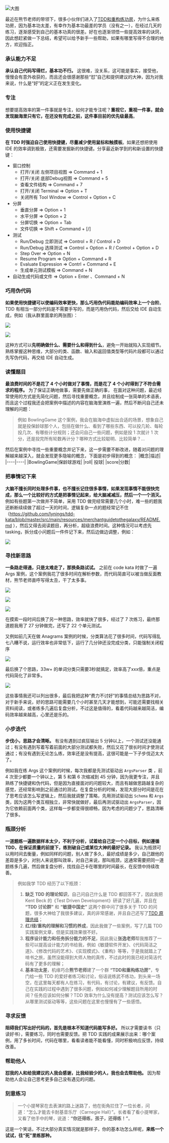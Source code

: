 ![大图](picture.jpeg)

最近在熊节老师的带领下，很多小伙伴们进入了[TDD和重构练功房](https://mp.weixin.qq.com/s/y4wqiT1JrkzR3MVfLA1FqQ)，为什么来练功房，因为基本功太差，有幸作为基本功最差的学员（没有之一），在经过几天的练习，逐渐感受到自己的基本功真的很差。好在也逐渐领悟一些提高效率的诀窍，因此想赶紧做一下总结，希望可以给予新手一些帮助，如果有哪里写得不合理的地方，欢迎指正。

### 承认能力不足
**承认自己代码写得烂，基本功不行。** 这很难，没关系，这可能是事实，接受他，慢慢会有意外收获的，而且还会很感谢那些“怼”自己和提供建议的大神，因为对我来说，什么是“好”的定义正在发生变化。

### 专注
想要提高效率的第一件事就是专注，如何才能专注呢？**重视它，重视一件事，就会发现脑海里只有它，在还没有完成之前，这件事目前的优先级最高**。

### 使用快捷键
**在 TDD 时强迫自己使用快捷键，尽量减少使用鼠标和触摸板**。如果还想把使用 IDE 的效率调到极致，还需要发掘新的快捷键。分享最近新学到的和新设置的快捷键：

- 窗口控制
    - 打开/关闭 左侧项目视图 => Command + 1
    - 打开/关闭 底部Debug视图 => Command + 5
    - 查看文件结构 => Command + 7
    - 打开/关闭 Terminal => Option + T
    - 关闭所有 Tool Window => Control + Option + C
- 分屏
    - 垂直分屏 => Option + 1
    - 水平分屏 => Option + 2
    - 分屏切换 => Option + Tab
    - 文件切换 => Shift + Command + [/]
- 测试
    - Run/Debug 立即测试 => Control + R / Control + D 
    - Run/Debug 选择测试 => Control + Option + R / Control + Option + D
    - Step Over => Option + N
    - Resume Program => Option + Command + R
    - Evaluate Expression => Contrl + Command + E
    - 生成单元测试模板 => Command + N
- 自动生成代码或文件 => Option + Enter 、Command + N

### 巧用伪代码
**如果使用快捷键可以使编码效率更快，那么巧用伪代码能助编码效率上一个台阶**。TDD 有相当一部分代码是不需要手写的，而是巧用伪代码，然后交给 IDE 自动生成，例如（我从群里面拿的两张图）：

![](https://user-gold-cdn.xitu.io/2019/4/17/16a2aa80f3d958a7?w=970&h=558&f=png&s=373105)

![](https://user-gold-cdn.xitu.io/2019/4/17/16a2aa82bb4c9331?w=582&h=242&f=png&s=98425)

这种方式可以**先明确做什么、需要什么和得到什么**，避免一开始就陷入实现细节。熟练掌握这种思维，大部分的类、函数、输入和返回值类型等代码片段都可以通过先写伪代码，再交给 IDE 自动生成。

### 读懂题目
**最浪费时间的不是花了 4 个小时做对了事情，而是花了 4 个小时得到了不符合需求的程序。** 为了保证正确地做事，需要先做正确的事， 在面对这种问题，最近经常使用的方式是先简化问题，然后寻找重要概念，并且绘制成一张简单的术语表，而且这个过程我还会把案例中描述的内容在脑海里演练一遍，然后不断问自己还未理解的问题：
> 例如 BowlingGame 这个案例，我会在脑海中虚拟出合适的场景，想象自己就是投保龄球那个人，包括在做什么、看到了哪些东西、可以投几轮、每轮投几次、有哪些计分规则；还会问自己一些问题，例如是投 1 次就计 1 次分，还是投完所有轮数再计分？哪种方式比较聪明、比较简单？...

然后在案例中寻找一些重要概念并记下来，这一步需要不断改进，随着对问题的理解越来越深入，就会发现更多隐喻的概念，下面是初步得到的概念：
|概念|描述|
|----|----|
|BowlingGame|保龄球游戏|
|roll| 投球|
|score|分数|

### 把事情记下来
**大脑不擅长同时处理多件事，也不擅长记住很多事情，如果发现事情不能很快完成，那么一个比较好的方式是把事情记起来，给大脑减减压，然后一个一个消灭。** 例如有些题第一次做并不简单，采用 TDD 做完经常需要几个小时，难一些的题我还断断续续做了超过一天的时间，逻辑复杂一点的题经常记不住（https://github.com/lynings/tdd-kata/blob/master/src/main/resources/merchantguidetothegalaxy/README.md ），然后又得去阅读题目，再分析，超级浪费时间。这种情况可以考虑先 tasking，拆分成小问题后一件件记下来，然后边做边调整，例如：

![](https://user-gold-cdn.xitu.io/2019/4/17/16a2a038d174652c?w=1184&h=1244&f=png&s=298467)

### 寻找新思路
**一条路走得通，只是太难走了，那换条路试试。** 之前在 code kata 时做了一遍 Args 案例，这个案例我花了很多时间在解析参数，而代码简直可以被当做反面教材，熊节老师直呼写得太丑，干了太多事。

![](https://user-gold-cdn.xitu.io/2019/4/17/16a29de6765e7b9e?w=1080&h=178&f=png&s=37815)

![](https://user-gold-cdn.xitu.io/2019/4/17/16a29e21632acf46?w=1084&h=282&f=png&s=46123)

![](https://user-gold-cdn.xitu.io/2019/4/17/16a29de1fd73bc8a?w=1080&h=2244&f=png&s=1039145)

在摸索一段时间后换了另一种思路，效率就快了很多，经过了 7 次练习，最终那道题我用了 27 分钟做完，还写了 22 个单元测试。

又例如前几天在做 Anagrams 案例的时候，分类算法花了很多时间，代码写得乱七八糟不说，运行效率也非常低下，运行了几分钟还没完成分类，只能强制关闭程序

![](https://user-gold-cdn.xitu.io/2019/4/17/16a29ea55c1ca0cf?w=1466&h=1316&f=png&s=274748)

最后换了个思路，33w+ 的单词分类只需要3秒就搞定，效率高了xxx倍，重点是代码简化了非常多。

![](https://user-gold-cdn.xitu.io/2019/4/17/16a29ed7caaebe50?w=956&h=616&f=png&s=88567)

这些事情我还可以列出很多，最后我把这种“费力不讨好”的事情总结为思路不对，对于新手来说，好的思路可能需要几个小时甚至几天才能想到，可能还需要找相关资料阅读，或者练多几遍后复盘分析，不过这是值得的，看着代码越来越简洁，编码效率越来越高，心里还是乐的。

### 小步迭代
**步伐小，思路才会清晰。**
有没有遇到过疯狂输出 5 分钟以上，一个测试还没能通过；有没有遇到写着写着前面的大部分测试都失败，然后又花了很长时间才使测试通过；有没有遇到无论怎么练，效率还是没有提高，这很可能是一下子步伐迈太大了。

例如我在练 Args 这个案例的时候，每次我都是先测试驱动出 `ArgsParser` 类 ，前 4 次至少都要一个钟以上，第 5 和第 6 次缩减到 45 分钟，因为我更专注，并且熟练了快捷键和伪代码，但是因为直接面对的问题较大，而且有越做思路越复杂的感觉，还经常影响到之前通过的测试。在复盘分析的时候，发现大部分时间是花在了思考应该怎么写逻辑上，然后我就调整了策略，先用测试驱动出 `Schema` 和 `Args` 类，因为这两个类互相独立，非常快就做好，最后再测试驱动出 `ArgsParser`，因为它依赖前面两个类，这样每一步都变得很顺畅，因为考虑的问题少了，思路清晰了很多。

### 瓶颈分析
**一道题练一遍数据样本太少，不利于分析，试着给自己定一个小目标，例如遵循 TDD，在保证质量的前提下，练到破自己或某位大神的最好记录。** 我认为瓶颈可以用时间去衡量，例如同样的问题，别人做了多久，最好成绩是多少，自己跟他的差距是多少，对别人来说那叫效率，对自己来说，那叫瓶颈，这通常需要把同一道题练多几遍，然后做复盘分析，找找自己卡在哪里的时间最长，在反馈中持续改善。
> 例如我学 TDD 经历了以下瓶颈：
>1. **缺乏 TDD 的理论知识**，自己问自己什么是 TDD 都回答不了，因此我把 Kent Beck 的《Test Driven Development》研读了好几遍，并且在 **“TDD 讨论群”** 和 **“敏捷中国史”** 这两个群中问了很多关于 TDD 的问题，很多大神给了我很多建议，真的非常感谢，并且自己还写了[TDD 原理总结](https://mp.weixin.qq.com/s/CYHshxaMtffmHms91LExnA)；
>2. **红/绿/重构的理解和习惯的养成**，因此我做了一些案例，写了几篇 TDD 实践案例文章，但是实践效果很不好。
> 3. **程序设计能力和任务拆分能力的不足**，因此我让**张逸老师**帮我推荐了一些可以提高设计能力的书给我，例如《敏捷软件开发》、《代码简洁之道》、《修改代码的艺术》、《实现模式》、《重构》等等，于是我就踏上了啃书之旅，虽然没能得到大师人物的真传，不过此时的我已经对简洁代码有了更多的理解；
> 4. **基本功太差**，机缘巧合**熊节老师**建了一个群 **“TDD和重构练功房”**，专门给一些 TDD 的爱好者练习和讨论，俗话说练武不练功，到头来一场空，在这里每天都有人在练习，有代码，有讨论，有建议，有反馈。自己在实践的过程中遇到了很多问题，例如如何减少理解题目所用的时间？任务应该如何分解？TDD 效率为什么没有提高？测试应该怎么写？从哪里测试驱动等等，这些问题在这里也慢慢有了一些感悟。

### 寻求反馈
**阻碍我们写出好代码的，首先是根本不知道代码能写多好。** 所以才需要读书（只读好书），需要练习，同时也需要反馈。把 TDD 实践的成果展示出来：哪个案例，用了多长时间，代码在哪里，看看读者能不能看懂，同时积极响应反馈，持续改善。

### 帮助他人
**怼我的人和给我建议的人我会感谢，比我经验少的人，我也会去帮助他。** 因为帮助他人会让自己思考更多自己没有遇见的问题。

### 刻意练习
> 一个小提琴家在去表演的路上迷路了，他在街角拦住了一位长者，问道：“怎么才能去卡耐基音乐厅（Carnegie Hall）”。长者看了看小提琴家，又看了他手中的琴，说道：**“你还得练，孩子，还得练！”**。

这是一个笑话，不过大部分真实情况就是那样子，你的基本功怎么样呢，**来练一个试试，往“死”里练那种。**